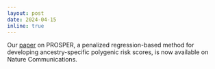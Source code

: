 ```yaml
---
layout: post
date: 2024-04-15
inline: true
---
```


Our [paper](https://www.nature.com/articles/s41467-024-47357-7) on PROSPER, a penalized regression-based method for developing ancestry-specific polygenic risk scores, is now available on Nature Communications.

